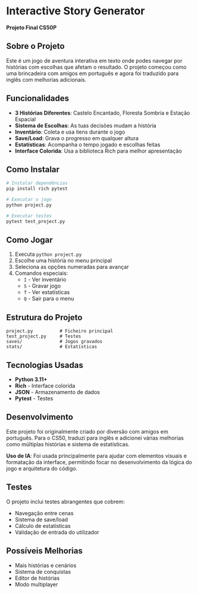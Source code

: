 # Interactive Story Generator

**Projeto Final CS50P**

## Sobre o Projeto

Este é um jogo de aventura interativa em texto onde podes navegar por histórias com escolhas que afetam o resultado. O projeto começou como uma brincadeira com amigos em português e agora foi traduzido para inglês com melhorias adicionais.

## Funcionalidades

- **3 Histórias Diferentes**: Castelo Encantado, Floresta Sombria e Estação Espacial
- **Sistema de Escolhas**: As tuas decisões mudam a história
- **Inventário**: Coleta e usa itens durante o jogo
- **Save/Load**: Grava o progresso em qualquer altura
- **Estatísticas**: Acompanha o tempo jogado e escolhas feitas
- **Interface Colorida**: Usa a biblioteca Rich para melhor apresentação

## Como Instalar

```bash
# Instalar dependências
pip install rich pytest

# Executar o jogo
python project.py

# Executar testes
pytest test_project.py
```

## Como Jogar

1. Executa `python project.py`
2. Escolhe uma história no menu principal
3. Seleciona as opções numeradas para avançar
4. Comandos especiais:
   - `I` - Ver inventário
   - `S` - Gravar jogo
   - `T` - Ver estatísticas
   - `Q` - Sair para o menu

## Estrutura do Projeto

```
project.py          # Ficheiro principal
test_project.py     # Testes
saves/              # Jogos gravados
stats/              # Estatísticas
```

## Tecnologias Usadas

- **Python 3.11+**
- **Rich** - Interface colorida
- **JSON** - Armazenamento de dados
- **Pytest** - Testes

## Desenvolvimento

Este projeto foi originalmente criado por diversão com amigos em português. Para o CS50, traduzi para inglês e adicionei várias melhorias como múltiplas histórias e sistema de estatísticas.

**Uso de IA**: Foi usada principalmente para ajudar com elementos visuais e formatação da interface, permitindo focar no desenvolvimento da lógica do jogo e arquitetura do código.

## Testes

O projeto inclui testes abrangentes que cobrem:
- Navegação entre cenas
- Sistema de save/load
- Cálculo de estatísticas
- Validação de entrada do utilizador

## Possíveis Melhorias

- Mais histórias e cenários
- Sistema de conquistas
- Editor de histórias
- Modo multiplayer